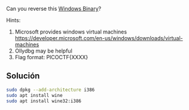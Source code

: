 Can you reverse this [Windows Binary](https://jupiter.challenges.picoctf.org/static/0ef5d0d6d552cd5e0bd60c2adbddaa94/win-exec-1.exe)?

Hints:
1. Microsoft provides windows virtual machines https://developer.microsoft.com/en-us/windows/downloads/virtual-machines
2. Ollydbg may be helpful
3. Flag format: PICOCTF{XXXX}

## Solución

``` bash
sudo dpkg --add-architecture i386
sudo apt install wine
sudo apt install wine32:i386

```

``` bash

```
